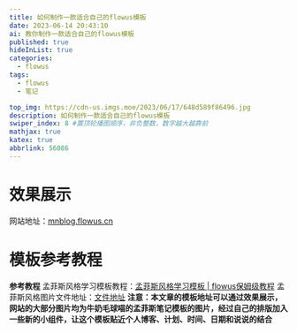```yaml
---
title: 如何制作一款适合自己的flowus模板
date: 2023-06-14 20:43:10
ai: 教你制作一款适合自己的flowus模板
published: true
hideInList: true
categories: 
  - flowus
tags:
  - flowus
  - 笔记

top_img: https://cdn-us.imgs.moe/2023/06/17/648d589f86496.jpg
description: 如何制作一款适合自己的flowus模板
swiper_index: 8 #置顶轮播图顺序，非负整数，数字越大越靠前
mathjax: true
katex: true
abbrlink: 56086
---
```

# 效果展示
网站地址：[mnblog.flowus.cn](https://mnblog.flowus.cn)
# 模板参考教程
**参考教程**
孟菲斯风格学习模板教程：[孟菲斯风格学习模板 | flowus保姆级教程](https://www.bilibili.com/video/BV1Dg4y1J78A/?spm_id_from=333.999.0.0)
孟菲斯风格图片文件地址：[文件地址](https://flowus.cn/milk/share/b64a34cc-6c20-4d66-89f2-f37dd57ac140)
**注意：本文章的模板地址可以通过效果展示，网站的大部分图片均为牛奶毛球喵的孟菲斯笔记模板的图片，经过自己的排版加入一些新的小组件，让这个模板贴近个人博客、计划、时间、日期和说说的结合**
